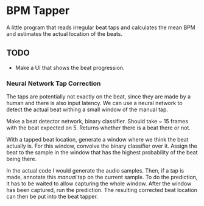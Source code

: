# BPM Tapper

A little program that reads irregular beat taps and calculates the
mean BPM and estimates the actual location of the beats.

## TODO

- Make a UI that shows the beat progression.

### Neural Network Tap Correction

The taps are potentially not exactly on the beat, since they are made
by a human and there is also input latency.  We can use a neural
network to detect the actual beat withing a small window of the manual
tap.

Make a beat detector network, binary classifier.  Should take ~ 15
frames with the beat expected on 5.  Returns whether there is a beat
there or not.

With a tapped beat location, generate a window where we think the beat
actually is.  For this window, convolve the binary classifier over it.
Assign the beat to the sample in the window that has the highest
probability of the beat being there.

In the actual code I would generate the audio samples.  Then, if a tap
is made, annotate this *manual* tap on the current sample.  To do the
prediction, it has to be waited to allow capturing the whole window.
After the window has been captured, run the prediction.  The resulting
corrected beat location can then be put into the beat tapper.

